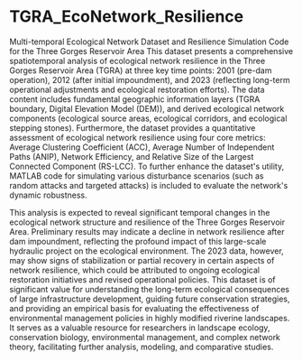 # TGRA_EcoNetwork_Resilience
Multi-temporal Ecological Network Dataset and Resilience Simulation Code for the Three Gorges Reservoir Area 
This dataset presents a comprehensive spatiotemporal analysis of ecological network resilience in the Three Gorges Reservoir Area (TGRA) at three key time points: 2001 (pre-dam operation), 2012 (after initial impoundment), and 2023 (reflecting long-term operational adjustments and ecological restoration efforts). The data content includes fundamental geographic information layers (TGRA boundary, Digital Elevation Model (DEM)), and derived ecological network components (ecological source areas, ecological corridors, and ecological stepping stones). Furthermore, the dataset provides a quantitative assessment of ecological network resilience using four core metrics: Average Clustering Coefficient (ACC), Average Number of Independent Paths (ANIP), Network Efficiency, and Relative Size of the Largest Connected Component (RS-LCC). To further enhance the dataset's utility, MATLAB code for simulating various disturbance scenarios (such as random attacks and targeted attacks) is included to evaluate the network's dynamic robustness.

This analysis is expected to reveal significant temporal changes in the ecological network structure and resilience of the Three Gorges Reservoir Area. Preliminary results may indicate a decline in network resilience after dam impoundment, reflecting the profound impact of this large-scale hydraulic project on the ecological environment. The 2023 data, however, may show signs of stabilization or partial recovery in certain aspects of network resilience, which could be attributed to ongoing ecological restoration initiatives and revised operational policies. This dataset is of significant value for understanding the long-term ecological consequences of large infrastructure development, guiding future conservation strategies, and providing an empirical basis for evaluating the effectiveness of environmental management policies in highly modified riverine landscapes. It serves as a valuable resource for researchers in landscape ecology, conservation biology, environmental management, and complex network theory, facilitating further analysis, modeling, and comparative studies.
